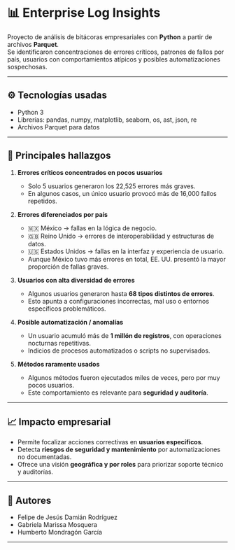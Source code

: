 # 📊 Enterprise Log Insights

Proyecto de análisis de bitácoras empresariales con **Python** a partir de archivos **Parquet**.  
Se identificaron concentraciones de errores críticos, patrones de fallos por país, usuarios con comportamientos atípicos y posibles automatizaciones sospechosas.

---

## ⚙️ Tecnologías usadas
- Python 3  
- Librerías: pandas, numpy, matplotlib, seaborn, os, ast, json, re  
- Archivos Parquet para datos

---

## 🚀 Principales hallazgos
1. **Errores críticos concentrados en pocos usuarios**  
   - Solo 5 usuarios generaron los 22,525 errores más graves.  
   - En algunos casos, un único usuario provocó más de 16,000 fallos repetidos.  

2. **Errores diferenciados por país**  
   - 🇲🇽 México → fallas en la lógica de negocio.  
   - 🇬🇧 Reino Unido → errores de interoperabilidad y estructuras de datos.  
   - 🇺🇸 Estados Unidos → fallas en la interfaz y experiencia de usuario.  
   - Aunque México tuvo más errores en total, EE. UU. presentó la mayor proporción de fallas graves.  

3. **Usuarios con alta diversidad de errores**  
   - Algunos usuarios generaron hasta **68 tipos distintos de errores**.  
   - Esto apunta a configuraciones incorrectas, mal uso o entornos específicos problemáticos.  

4. **Posible automatización / anomalías**  
   - Un usuario acumuló más de **1 millón de registros**, con operaciones nocturnas repetitivas.  
   - Indicios de procesos automatizados o scripts no supervisados.  

5. **Métodos raramente usados**  
   - Algunos métodos fueron ejecutados miles de veces, pero por muy pocos usuarios.  
   - Este comportamiento es relevante para **seguridad y auditoría**.  

---

## 📈 Impacto empresarial
- Permite focalizar acciones correctivas en **usuarios específicos**.  
- Detecta **riesgos de seguridad y mantenimiento** por automatizaciones no documentadas.  
- Ofrece una visión **geográfica y por roles** para priorizar soporte técnico y auditorías.  

---

## 👥 Autores
- Felipe de Jesús Damián Rodríguez  
- Gabriela Marissa Mosquera  
- Humberto Mondragón García  
---
